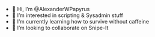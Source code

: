 - 👋 Hi, I’m @AlexanderWPapyrus
- 👀 I’m interested in scripting & Sysadmin stuff
- 🌱 I’m currently learning how to survive without caffeine
- 💞️ I’m looking to collaborate on Snipe-It


<!---
AlexanderWPapyrus/AlexanderWPapyrus is a ✨ special ✨ repository because its `README.md` (this file) appears on your GitHub profile.
You can click the Preview link to take a look at your changes.
--->
